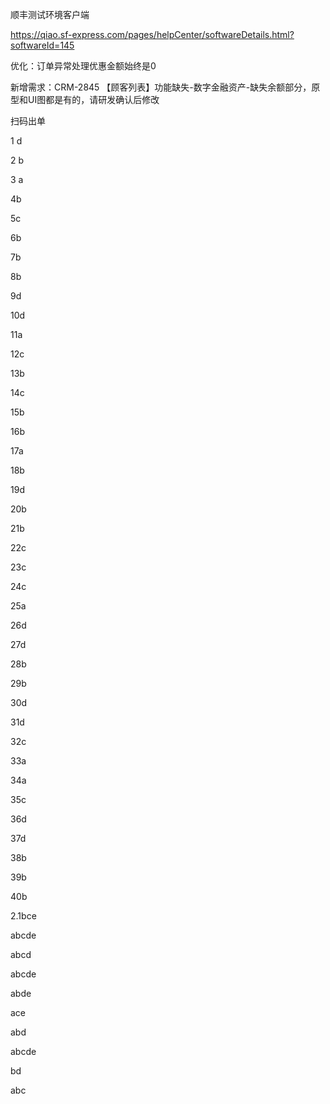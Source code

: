顺丰测试环境客户端

https://qiao.sf-express.com/pages/helpCenter/softwareDetails.html?softwareId=145









优化：订单异常处理优惠金额始终是0

新增需求：CRM-2845 【顾客列表】功能缺失-数字金融资产-缺失余额部分，原型和UI图都是有的，请研发确认后修改





扫码出单























1 d

2 b

3 a

4b 

5c

6b

7b

8b

9d

10d

11a

12c

13b

14c

15b

16b

17a

18b

19d

20b

21b

22c

23c

24c

25a

26d

27d

28b

29b

30d

31d

32c

33a

34a

35c

36d

37d

38b

39b

40b

2.1bce

abcde

abcd

abcde

abde

ace

abd

abcde

bd

abc



































